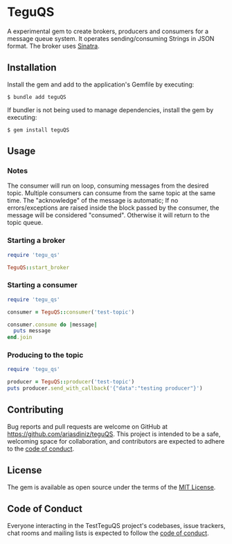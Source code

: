 # TeguQS

A experimental gem to create brokers, producers and consumers for a message queue system.
It operates sending/consuming Strings in JSON format.
The broker uses [Sinatra](https://sinatrarb.com/).
## Installation

Install the gem and add to the application's Gemfile by executing:

    $ bundle add teguQS

If bundler is not being used to manage dependencies, install the gem by executing:

    $ gem install teguQS

## Usage

### Notes

The consumer will run on loop, consuming messages from the desired topic.
Multiple consumers can consume from the same topic at the same time.
The "acknowledge" of the message is automatic; If no errors/exceptions are raised
inside the block passed by the consumer, the message will be considered "consumed".
Otherwise it will return to the topic queue.

### Starting a broker
```ruby
require 'tegu_qs'

TeguQS::start_broker
```

### Starting a consumer
```ruby
require 'tegu_qs'

consumer = TeguQS::consumer('test-topic')

consumer.consume do |message|
  puts message
end.join
```

### Producing to the topic
```ruby
require 'tegu_qs'

producer = TeguQS::producer('test-topic')
puts producer.send_with_callback('{"data":"testing producer"}')
```

## Contributing

Bug reports and pull requests are welcome on GitHub at https://github.com/ariasdiniz/teguQS. This project is intended to be a safe, welcoming space for collaboration, and contributors are expected to adhere to the [code of conduct](https://github.com/ariasdiniz/teguQS/blob/master/CODE_OF_CONDUCT.md).

## License

The gem is available as open source under the terms of the [MIT License](https://opensource.org/licenses/MIT).

## Code of Conduct

Everyone interacting in the TestTeguQS project's codebases, issue trackers, chat rooms and mailing lists is expected to follow the [code of conduct](https://github.com/ariasdiniz/teguQS/blob/master/CODE_OF_CONDUCT.md).
